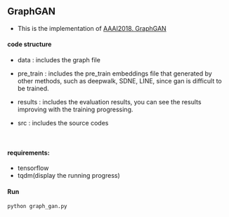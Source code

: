 ## GraphGAN

- This is the implementation of [AAAI2018. GraphGAN](https://hwwang55.github.io/files/2018-AAAI-GraphGAN.pdf)



#### code structure

- data : includes the graph file

- pre_train : includes the pre_train embeddings file that generated by other methods, such as deepwalk, SDNE, LINE, since gan is difficult to be trained. 

- results : includes the evaluation results, you can see the results improving with the training progressing.

- src : includes the source codes

  ​

#### requirements:

- tensorflow
- tqdm(display the running progress)




#### Run

```python graph_gan.py```

